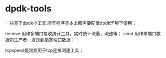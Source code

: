 # dpdk-tools
一些基于dpdk小工具
所有程序基本上都需要配置dpdk环境下使用；

receive 用作多端口接收统计工具，实时统计流量，流速等；
send 用作单端口数据包生产者，发送到指定端口数据；

tcpspeed是常规用于tcp连接测速工具；
